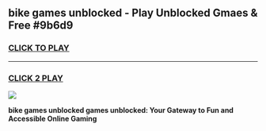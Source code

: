 
## bike games unblocked - Play Unblocked Gmaes & Free #9b6d9
<h3>
<a href="https://news.freeplayer.one?title=bike_games_unblocked&ref=24F">CLICK TO PLAY</a></h3>
<hr>

<h3>
<a href="https://news.freeplayer.one?title=bike_games_unblocked&ref=24F">CLICK 2 PLAY</a>
  
</h3>

<a href="https://news.freeplayer.one?title=bike_games_unblocked&ref=24F/"><img src="https://clearcache.store/games.png"></a>


**bike games unblocked games unblocked: Your Gateway to Fun and Accessible Online Gaming**
